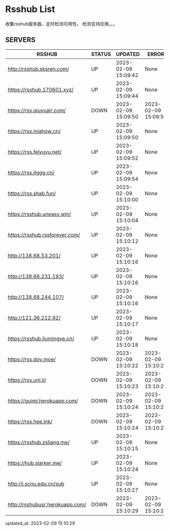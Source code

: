 # Rsshub List

收集rsshub服务器，定时检测可用性， 检测支持应用。。。


## SERVERS

|  RSSHUB   | STATUS  | UPDATED  | ERROR  | TWITTER |  
|  ----  | ----  | ----  | ----  | ---- |  
| http://rsshub.sksren.com/ | UP | 2023-02-09 15:09:42 | None |OK|  
| https://rsshub.170601.xyz/ | UP | 2023-02-09 15:09:44 | None |OK|  
| https://rss.qiuyuair.com/ | DOWN | 2023-02-09 15:09:50 | 2023-02-09 15:09:50 |  
| https://rss.injahow.cn/ | UP | 2023-02-09 15:09:50 | None ||  
| https://rss.feiyuyu.net/ | UP | 2023-02-09 15:09:52 | None |OK|  
| https://rss.itggg.cn/ | UP | 2023-02-09 15:09:54 | None ||  
| https://rss.shab.fun/ | UP | 2023-02-09 15:10:00 | None |OK|  
| https://rsshub.uneasy.win/ | UP | 2023-02-09 15:10:04 | None |OK|  
| https://rsshub.rssforever.com/ | UP | 2023-02-09 15:10:12 | None |OK|  
| http://138.68.53.201/ | UP | 2023-02-09 15:10:16 | None ||  
| http://138.68.231.193/ | UP | 2023-02-09 15:10:16 | None ||  
| http://138.68.244.107/ | UP | 2023-02-09 15:10:16 | None ||  
| http://121.36.212.92/ | UP | 2023-02-09 15:10:17 | None ||  
| https://rsshub.liumingye.cn/ | UP | 2023-02-09 15:10:18 | None |OK|  
| https://rss.dov.moe/ | DOWN | 2023-02-09 15:10:22 | 2023-02-09 15:10:22 |  
| https://rss.unl.li/ | DOWN | 2023-02-09 15:10:23 | 2023-02-09 15:10:23 |  
| https://guimi.herokuapp.com/ | DOWN | 2023-02-09 15:10:24 | 2023-02-09 15:10:24 |  
| https://rss.hee.ink/ | DOWN | 2023-02-09 15:10:24 | 2023-02-09 15:10:24 |  
| https://rsshub.zsliang.me/ | UP | 2023-02-09 15:10:15 | None |OK|  
| https://hub.slarker.me/ | UP | 2023-02-09 15:10:24 | None |OK|  
| http://i.scnu.edu.cn/sub | UP | 2023-02-09 15:10:27 | None ||  
| http://rsshubusr.herokuapp.com/ | DOWN | 2023-02-09 15:10:29 | 2023-02-09 15:10:29 |  
  

updated_at: 2023-02-09 15:10:29  
